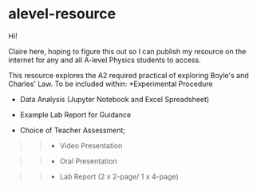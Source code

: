 # alevel-resource

Hi! 

Claire here, hoping to figure this out so I can publish my resource on the internet for any and all A-level Physics students to access. 

This resource explores the A2 required practical of exploring Boyle's and Charles' Law. 
To be included within:
  *Experimental Procedure
   
  * Data Analysis (Jupyter Notebook and Excel Spreadsheet)
   
  * Example Lab Report for Guidance
  
  * Choice of Teacher Assessment;
   
   >>- Video Presentation
   
   >>- Oral Presentation
  
   >>- Lab Report (2 x 2-page/ 1 x 4-page)
